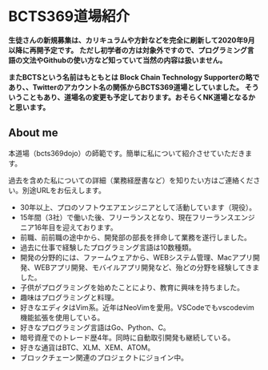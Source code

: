 # BCTS369道場紹介

**生徒さんの新規募集は、カリキュラムや方針などを完全に刷新して2020年9月以降に再開予定です。
ただし初学者の方は対象外ですので、プログラミング言語の文法やGithubの使い方など知っていて当然の内容は扱いません。**

**またBCTSという名前はもともとは Block Chain Technology Supporterの略であり、、Twitterのアカウント名の関係からBCTS369道場としていました。
そういうこともあり、道場名の変更も予定しております。おそらくNK道場となるかと思います。**

## About me

本道場（bcts369dojo）の師範です。簡単に私について紹介させていただきます。

過去を含めた私についての詳細（業務経歴書など）を知りたい方はご連絡ください。別途URLをお伝えします。

- 30年以上、プロのソフトウエアエンジニアとして活動しています（現役）。
- 15年間（3社）で働いた後、フリーランスとなり、現在フリーランスエンジニア16年目を迎えております。
- 前職、前前職の途中から、開発部の部長を拝命して業務を遂行しました。
- 過去に仕事で経験したプログラミング言語は10数種類。
- 開発の分野的には、ファームウェアから、WEBシステム管理、Macアプリ開発、WEBアプリ開発、モバイルアプリ開発など、殆どの分野を経験してきました。
- 子供がプログラミングを始めたことにより、教育に興味を持ちました。
- 趣味はプログラミングと料理。
- 好きなエディタはVim系。近年はNeoVimを愛用。VSCodeでもvscodevim機能拡張を使用している。
- 好きなプログラミング言語はGo、Python、C。
- 暗号資産でのトレード歴4年。同時に自動取引開発も継続している。
- 好きな通貨はBTC、XLM、XEM、ATOM。
- ブロックチェーン関連のプロジェクトにジョイン中。

